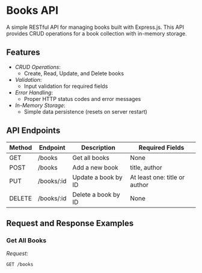 # Books API

A simple RESTful API for managing books built with Express.js. This API provides CRUD operations for a book collection with in-memory storage.

## Features

- *CRUD Operations*:
  - Create, Read, Update, and Delete books
- *Validation*:
  - Input validation for required fields
- *Error Handling*:
  - Proper HTTP status codes and error messages
- *In-Memory Storage*:
  - Simple data persistence (resets on server restart)

## API Endpoints

| Method | Endpoint       | Description                          | Required Fields           |
|--------|----------------|--------------------------------------|---------------------------|
| GET    | /books       | Get all books                        | None                      |
| POST   | /books       | Add a new book                       | title, author         |
| PUT    | /books/:id   | Update a book by ID                  | At least one: title or author |
| DELETE | /books/:id   | Delete a book by ID                  | None                      |

## Request and Response Examples

### Get All Books
*Request:*
```http
GET /books
